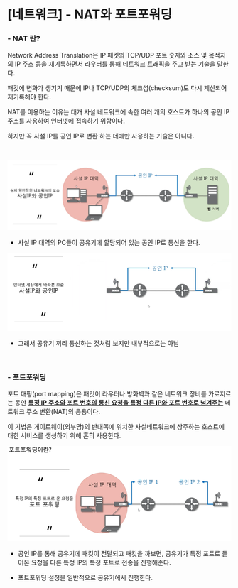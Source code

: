 # [네트워크] - NAT와 포트포워딩



### - NAT 란?

Network Address Translation은 IP 패킷의 TCP/UDP 포트 숫자와 소스 및 목적지의 IP 주소 등을 재기록하면서 라우터를 통해 네트워크 트래픽을 주고 받는 기술을 말한다.

패킷에 변화가 생기기 때문에 IP나 TCP/UDP의 체크섬(checksum)도 다시 계산되어 재기록해야 한다.

NAT를 이용하는 이유는 대개 사설 네트워크에 속한 여러 개의 호스트가 하나의 공인 IP 주소를 사용하여 인터넷에 접속하기 위함이다. 

하지만 꼭 사설 IP를 공인 IP로 변환 하는 데에만 사용하는 기술은 아니다. 

<BR>

 ![image-20230130172332663](%5B%EB%84%A4%ED%8A%B8%EC%9B%8C%ED%81%AC%5D%20-%20NAT%EC%99%80%20%ED%8F%AC%ED%8A%B8%ED%8F%AC%EC%9B%8C%EB%94%A9.assets/image-20230130172332663.png)

- 사설 IP 대역의 PC들이 공유기에 할당되어 있는 공인 IP로 통신을 한다.

![image-20230130172453031](%5B%EB%84%A4%ED%8A%B8%EC%9B%8C%ED%81%AC%5D%20-%20NAT%EC%99%80%20%ED%8F%AC%ED%8A%B8%ED%8F%AC%EC%9B%8C%EB%94%A9.assets/image-20230130172453031.png)

- 그래서 공유기 끼리 통신하는 것처럼 보지만 내부적으로는 아님

<BR>

###  - 포트포워딩

포트 매핑(port mapping)은 패킷이 라우터나 방화벽과 같은 네트워크 장비를 가로지르는 동안 **<u>특정 IP 주소와 포트 번호의 통신 요청을 특정 다른 IP와 포트 번호로 넘겨주는</u>** 네트워크 주소 변환(NAT)의 응용이다.

이 기법은 게이트웨이(외부망)의 반대쪽에 위치한 사설네트워크에 상주하는 호스트에 대한 서비스를 생성하기 위해 흔히 사용한다. 

![image-20230130172802950](%5B%EB%84%A4%ED%8A%B8%EC%9B%8C%ED%81%AC%5D%20-%20NAT%EC%99%80%20%ED%8F%AC%ED%8A%B8%ED%8F%AC%EC%9B%8C%EB%94%A9.assets/image-20230130172802950.png)

- 공인 IP를 통해 공유기에 패킷이 전달되고 패킷을 까보면, 공유기가 특정 포트로 들어온 요청을 다른 특정 IP의 특정 포트로 전송을 진행해준다.

- 포트포워딩 설정을 일반적으로 공유기에서 진행한다.  